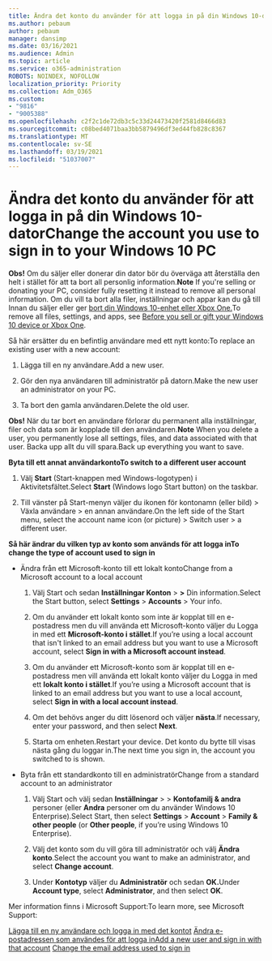 ```yaml
---
title: Ändra det konto du använder för att logga in på din Windows 10-dator
ms.author: pebaum
author: pebaum
manager: dansimp
ms.date: 03/16/2021
ms.audience: Admin
ms.topic: article
ms.service: o365-administration
ROBOTS: NOINDEX, NOFOLLOW
localization_priority: Priority
ms.collection: Adm_O365
ms.custom:
- "9816"
- "9005388"
ms.openlocfilehash: c2f2c1de72db3c5c33d24473420f2581d8466d83
ms.sourcegitcommit: c08bed4071baa3bb5879496df3ed44fb828c8367
ms.translationtype: MT
ms.contentlocale: sv-SE
ms.lasthandoff: 03/19/2021
ms.locfileid: "51037007"
---
```

# <a name="change-the-account-you-use-to-sign-in-to-your-windows-10-pc"></a><span data-ttu-id="84423-102">Ändra det konto du använder för att logga in på din Windows 10-dator</span><span class="sxs-lookup"><span data-stu-id="84423-102">Change the account you use to sign in to your Windows 10 PC</span></span>

<span data-ttu-id="84423-103">**Obs!** Om du säljer eller donerar din dator bör du överväga att återställa den helt i stället för att ta bort all personlig information.</span><span class="sxs-lookup"><span data-stu-id="84423-103">**Note** If you're selling or donating your PC, consider fully resetting it instead to remove all personal information.</span></span> <span data-ttu-id="84423-104">Om du vill ta bort alla filer, inställningar och appar kan du gå till Innan du säljer eller ger [bort din Windows 10-enhet eller Xbox One.](https://support.microsoft.com/help/10547/microsoft-account-selling-gifting-windows-10-device-xbox-one)</span><span class="sxs-lookup"><span data-stu-id="84423-104">To remove all files, settings, and apps, see [Before you sell or gift your Windows 10 device or Xbox One](https://support.microsoft.com/help/10547/microsoft-account-selling-gifting-windows-10-device-xbox-one).</span></span>

<span data-ttu-id="84423-105">Så här ersätter du en befintlig användare med ett nytt konto:</span><span class="sxs-lookup"><span data-stu-id="84423-105">To replace an existing user with a new account:</span></span>

1. <span data-ttu-id="84423-106">Lägga till en ny användare.</span><span class="sxs-lookup"><span data-stu-id="84423-106">Add a new user.</span></span>

1. <span data-ttu-id="84423-107">Gör den nya användaren till administratör på datorn.</span><span class="sxs-lookup"><span data-stu-id="84423-107">Make the new user an administrator on your PC.</span></span>

1. <span data-ttu-id="84423-108">Ta bort den gamla användaren.</span><span class="sxs-lookup"><span data-stu-id="84423-108">Delete the old user.</span></span>

<span data-ttu-id="84423-109">**Obs!** När du tar bort en användare förlorar du permanent alla inställningar, filer och data som är kopplade till den användaren.</span><span class="sxs-lookup"><span data-stu-id="84423-109">**Note** When you delete a user, you permanently lose all settings, files, and data associated with that user.</span></span> <span data-ttu-id="84423-110">Backa upp allt du vill spara.</span><span class="sxs-lookup"><span data-stu-id="84423-110">Back up everything you want to save.</span></span>

<span data-ttu-id="84423-111">**Byta till ett annat användarkonto**</span><span class="sxs-lookup"><span data-stu-id="84423-111">**To switch to a different user account**</span></span>

1. <span data-ttu-id="84423-112">Välj **Start** (Start-knappen med Windows-logotypen) i Aktivitetsfältet.</span><span class="sxs-lookup"><span data-stu-id="84423-112">Select **Start** (Windows logo Start button) on the taskbar.</span></span> 

1. <span data-ttu-id="84423-113">Till vänster på Start-menyn väljer du ikonen för kontonamn (eller bild) > Växla användare > en annan användare.</span><span class="sxs-lookup"><span data-stu-id="84423-113">On the left side of the Start menu, select the account name icon (or picture) > Switch user > a different user.</span></span>

<span data-ttu-id="84423-114">**Så här ändrar du vilken typ av konto som används för att logga in**</span><span class="sxs-lookup"><span data-stu-id="84423-114">**To change the type of account used to sign in**</span></span>

- <span data-ttu-id="84423-115">Ändra från ett Microsoft-konto till ett lokalt konto</span><span class="sxs-lookup"><span data-stu-id="84423-115">Change from a Microsoft account to a local account</span></span>

    1. <span data-ttu-id="84423-116">Välj Start och sedan **Inställningar Konton**  >  **>** Din information.</span><span class="sxs-lookup"><span data-stu-id="84423-116">Select the Start button, select **Settings** > **Accounts** > Your info.</span></span>

    1. <span data-ttu-id="84423-117">Om du använder ett lokalt konto som inte är kopplat till en e-postadress men du vill använda ett Microsoft-konto väljer du Logga in med ett **Microsoft-konto i stället**.</span><span class="sxs-lookup"><span data-stu-id="84423-117">If you’re using a local account that isn't linked to an email address but you want to use a Microsoft account, select **Sign in with a Microsoft account instead**.</span></span>

    1. <span data-ttu-id="84423-118">Om du använder ett Microsoft-konto som är kopplat till en e-postadress men vill använda ett lokalt konto väljer du Logga in med ett **lokalt konto i stället**.</span><span class="sxs-lookup"><span data-stu-id="84423-118">If you’re using a Microsoft account that is linked to an email address but you want to use a local account, select **Sign in with a local account instead**.</span></span>

    1. <span data-ttu-id="84423-119">Om det behövs anger du ditt lösenord och väljer **nästa**.</span><span class="sxs-lookup"><span data-stu-id="84423-119">If necessary, enter your password, and then select **Next**.</span></span>

    1. <span data-ttu-id="84423-120">Starta om enheten.</span><span class="sxs-lookup"><span data-stu-id="84423-120">Restart your device.</span></span> <span data-ttu-id="84423-121">Det konto du bytte till visas nästa gång du loggar in.</span><span class="sxs-lookup"><span data-stu-id="84423-121">The next time you sign in, the account you switched to is shown.</span></span>

- <span data-ttu-id="84423-122">Byta från ett standardkonto till en administratör</span><span class="sxs-lookup"><span data-stu-id="84423-122">Change from a standard account to an administrator</span></span>

    1. <span data-ttu-id="84423-123">Välj Start och välj sedan **Inställningar**  >    >  **Kontofamilj & andra** personer (eller **Andra** personer om du använder Windows 10 Enterprise).</span><span class="sxs-lookup"><span data-stu-id="84423-123">Select Start, then select **Settings** > **Account** > **Family & other people** (or **Other people**, if you’re using Windows 10 Enterprise).</span></span>

    1. <span data-ttu-id="84423-124">Välj det konto som du vill göra till administratör och välj **Ändra konto**.</span><span class="sxs-lookup"><span data-stu-id="84423-124">Select the account you want to make an administrator, and select **Change account**.</span></span>

    1. <span data-ttu-id="84423-125">Under **Kontotyp** väljer du **Administratör** och sedan **OK.**</span><span class="sxs-lookup"><span data-stu-id="84423-125">Under **Account type**, select **Administrator**, and then select **OK**.</span></span>

<span data-ttu-id="84423-126">Mer information finns i Microsoft Support:</span><span class="sxs-lookup"><span data-stu-id="84423-126">To learn more, see Microsoft Support:</span></span>

<span data-ttu-id="84423-127">[Lägga till en ny användare och logga in med det kontot](https://support.microsoft.com/windows/add-or-remove-accounts-on-your-pc-104dc19f-6430-4b49-6a2b-e4dbd1dcdf32) 
 [Ändra e-postadressen som användes för att logga in](https://support.microsoft.com/account-billing/change-the-email-address-or-phone-number-for-your-microsoft-account-761a662d-8032-88f4-03f3-c9ba8ba0e00b)</span><span class="sxs-lookup"><span data-stu-id="84423-127">[Add a new user and sign in with that account](https://support.microsoft.com/windows/add-or-remove-accounts-on-your-pc-104dc19f-6430-4b49-6a2b-e4dbd1dcdf32)
[Change the email address used to sign in](https://support.microsoft.com/account-billing/change-the-email-address-or-phone-number-for-your-microsoft-account-761a662d-8032-88f4-03f3-c9ba8ba0e00b)</span></span>
